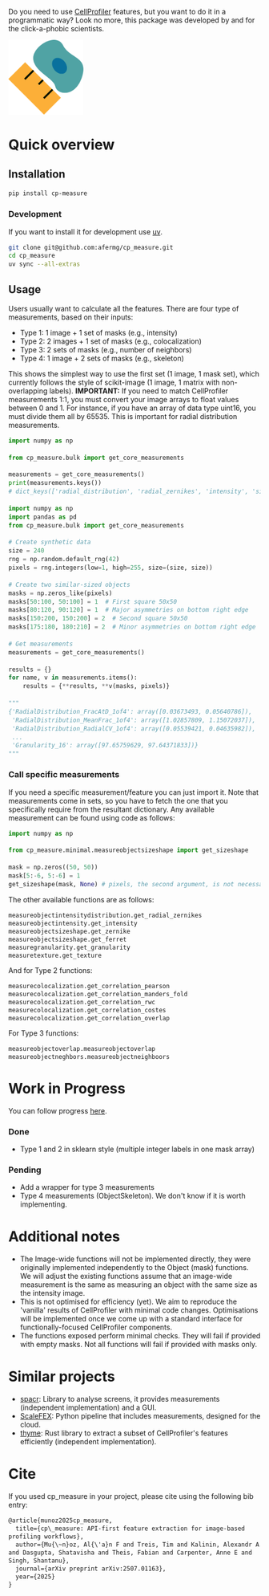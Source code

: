 Do you need to use [CellProfiler](https://github.com/CellProfiler) features, but you want to do it in a programmatic way? Look no more, this package was developed by and for the click-a-phobic scientists.

<img src="./logos/cpm.svg" width="150px">

# Quick overview


## Installation

```bash
pip install cp-measure
```


### Development

If you want to install it for development use [uv](https://docs.astral.sh/uv/).

```bash
git clone git@github.com:afermg/cp_measure.git
cd cp_measure
uv sync --all-extras
```

## Usage

Users usually want to calculate all the features. There are four type of measurements, based on their inputs:

-   Type 1: 1 image + 1 set of masks (e.g., intensity)
-   Type 2: 2 images + 1 set of masks (e.g., colocalization)
-   Type 3: 2 sets of masks (e.g., number of neighbors)
-   Type 4: 1 image + 2 sets of masks (e.g., skeleton)

This shows the simplest way to use the first set (1 image, 1 mask set), which currently follows the style of scikit-image (1 image, 1 matrix with non-overlapping labels). **IMPORTANT:** If you need to match CellProfiler measurements 1:1, you must convert your image arrays to float values between 0 and 1. For instance, if you have an array of data type uint16, you must divide them all by 65535. This is important for radial distribution measurements.

```python
import numpy as np

from cp_measure.bulk import get_core_measurements

measurements = get_core_measurements()
print(measurements.keys())
# dict_keys(['radial_distribution', 'radial_zernikes', 'intensity', 'sizeshape', 'zernike', 'ferret', 'texture', 'granularity'])

import numpy as np
import pandas as pd
from cp_measure.bulk import get_core_measurements

# Create synthetic data
size = 240
rng = np.random.default_rng(42)
pixels = rng.integers(low=1, high=255, size=(size, size))

# Create two similar-sized objects
masks = np.zeros_like(pixels)
masks[50:100, 50:100] = 1  # First square 50x50
masks[80:120, 90:120] = 1  # Major asymmetries on bottom right edge
masks[150:200, 150:200] = 2  # Second square 50x50
masks[175:180, 180:210] = 2  # Minor asymmetries on bottom right edge

# Get measurements
measurements = get_core_measurements()

results = {}
for name, v in measurements.items():
    results = {**results, **v(masks, pixels)}

"""
{'RadialDistribution_FracAtD_1of4': array([0.03673493, 0.05640786]),
 'RadialDistribution_MeanFrac_1of4': array([1.02857809, 1.15072037]),
 'RadialDistribution_RadialCV_1of4': array([0.05539421, 0.04635982]),
 ...
 'Granularity_16': array([97.65759629, 97.64371833])}
"""
```


### Call specific measurements

If you need a specific measurement/feature you can just import it. Note that measurements come in sets, so you have to fetch the one that you specifically require from the resultant dictionary. Any available measurement can be found using code as follows:

```python
import numpy as np

from cp_measure.minimal.measureobjectsizeshape import get_sizeshape

mask = np.zeros((50, 50))
mask[5:-6, 5:-6] = 1
get_sizeshape(mask, None) # pixels, the second argument, is not necessary for this particular measurement
```

The other available functions are as follows:

```
measureobjectintensitydistribution.get_radial_zernikes
measureobjectintensity.get_intensity
measureobjectsizeshape.get_zernike
measureobjectsizeshape.get_ferret
measuregranularity.get_granularity
measuretexture.get_texture
```

And for Type 2 functions:

```
measurecolocalization.get_correlation_pearson
measurecolocalization.get_correlation_manders_fold
measurecolocalization.get_correlation_rwc
measurecolocalization.get_correlation_costes
measurecolocalization.get_correlation_overlap
```
  
For Type 3 functions:

```
measureobjectoverlap.measureobjectoverlap
measureobjectneghbors.measureobjectneighboors
```

# Work in Progress

You can follow progress [here](https://docs.google.com/spreadsheets/d/1_7jQ8EjPwOr2MUnO5Tw56iu4Y0udAzCJEny-LQMgRGE/edit?usp=sharing).


### Done

-   Type 1 and 2 in sklearn style (multiple integer labels in one mask array)

### Pending

-   Add a wrapper for type 3 measurements
-   Type 4 measurements (ObjectSkeleton). We don't know if it is worth implementing.


# Additional notes

- The Image-wide functions will not be implemented directly, they were originally implemented independently to the Object (mask) functions. We will adjust the existing functions assume that an image-wide measurement is the same as measuring an object with the same size as the intensity image.
- This is not optimised for efficiency (yet). We aim to reproduce the 'vanilla' results of CellProfiler with minimal code changes. Optimisations will be implemented once we come up with a standard interface for functionally-focused CellProfiler components.
- The functions exposed perform minimal checks. They will fail if provided with empty masks. Not all functions will fail if provided with masks only.


# Similar projects

- [spacr](https://github.com/EinarOlafsson/spacr): Library to analyse screens, it provides measurements (independent implementation) and a GUI.
- [ScaleFEX](https://github.com/NYSCF/ScaleFEx): Python pipeline that includes measurements, designed for the cloud.
- [thyme](https://github.com/tomouellette/thyme): Rust library to extract a subset of CellProfiler's features efficiently (independent implementation).

# Cite
If you used cp\_measure in your project, please cite using the following bib entry:

```
@article{munoz2025cp_measure,
  title={cp\_measure: API-first feature extraction for image-based profiling workflows},
  author={Mu{\~n}oz, Al{\'a}n F and Treis, Tim and Kalinin, Alexandr A and Dasgupta, Shatavisha and Theis, Fabian and Carpenter, Anne E and Singh, Shantanu},
  journal={arXiv preprint arXiv:2507.01163},
  year={2025}
}
```
